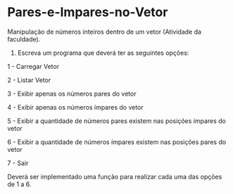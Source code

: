 # Pares-e-Impares-no-Vetor
Manipulação de números inteiros dentro de um vetor (Atividade da faculdade).

1. Escreva um programa que deverá ter as seguintes opções:

  1 - Carregar Vetor

  2 - Listar Vetor

  3 - Exibir apenas os números pares do vetor

  4 - Exibir apenas os números ímpares do vetor

  5 - Exibir a quantidade de números pares existem nas posições ímpares do vetor

  6 - Exibir a quantidade de números ímpares existem nas posições pares do vetor

  7 - Sair

Deverá ser implementado uma função para realizar cada uma das opções de 1 a 6.
